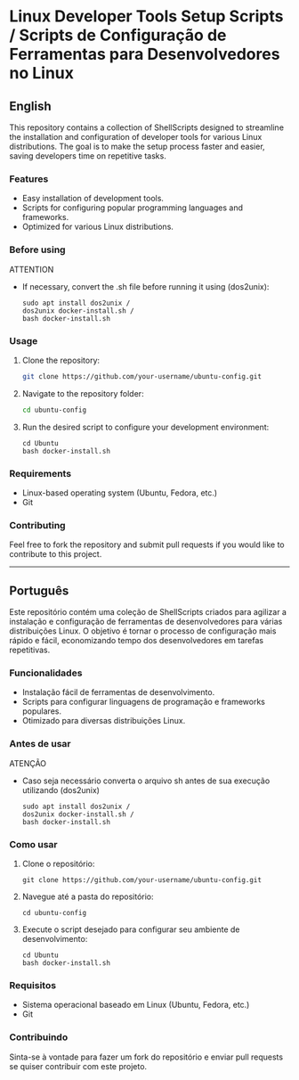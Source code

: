 # Linux Developer Tools Setup Scripts / Scripts de Configuração de Ferramentas para Desenvolvedores no Linux

## English

This repository contains a collection of ShellScripts designed to streamline the installation and configuration of developer tools for various Linux distributions. The goal is to make the setup process faster and easier, saving developers time on repetitive tasks.

### Features

- Easy installation of development tools.
- Scripts for configuring popular programming languages and frameworks.
- Optimized for various Linux distributions.

### Before using

ATTENTION

- If necessary, convert the .sh file before running it using (dos2unix):

  ```
  sudo apt install dos2unix /
  dos2unix docker-install.sh /
  bash docker-install.sh
  ```

### Usage

1. Clone the repository:
   ```bash
   git clone https://github.com/your-username/ubuntu-config.git
   ```
2. Navigate to the repository folder:
   ```bash
   cd ubuntu-config
   ```
3. Run the desired script to configure your development environment:
   ```
   cd Ubuntu
   bash docker-install.sh
   ```

### Requirements

- Linux-based operating system (Ubuntu, Fedora, etc.)
- Git

### Contributing

Feel free to fork the repository and submit pull requests if you would like to contribute to this project.

---

## Português

Este repositório contém uma coleção de ShellScripts criados para agilizar a instalação e configuração de ferramentas de desenvolvedores para várias distribuições Linux. O objetivo é tornar o processo de configuração mais rápido e fácil, economizando tempo dos desenvolvedores em tarefas repetitivas.

### Funcionalidades

- Instalação fácil de ferramentas de desenvolvimento.
- Scripts para configurar linguagens de programação e frameworks populares.
- Otimizado para diversas distribuições Linux.

### Antes de usar

ATENÇÃO

- Caso seja necessário converta o arquivo sh antes de sua execução utilizando (dos2unix)

  ```
  sudo apt install dos2unix /
  dos2unix docker-install.sh /
  bash docker-install.sh
  ```

### Como usar

1. Clone o repositório:

   ```
   git clone https://github.com/your-username/ubuntu-config.git
   ```

2. Navegue até a pasta do repositório:

   ```
   cd ubuntu-config
   ```

3. Execute o script desejado para configurar seu ambiente de desenvolvimento:
   ```
   cd Ubuntu
   bash docker-install.sh
   ```

### Requisitos

- Sistema operacional baseado em Linux (Ubuntu, Fedora, etc.)
- Git

### Contribuindo

Sinta-se à vontade para fazer um fork do repositório e enviar pull requests se quiser contribuir com este projeto.
